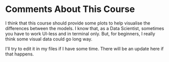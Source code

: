 # Comments About This Course

I think that this course should provide some plots to help visualise the differences between the models. I know that, as a Data Scientist, sometimes you have to work UI-less and in terminal only. But, for beginners, I really think some visual data could go long way. 

I'll try to edit it in my files if I have some time. There will be an update here if that happens.
